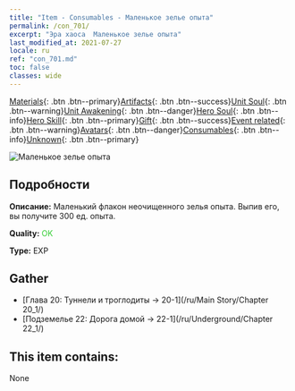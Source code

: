 ```yaml
---
title: "Item - Consumables - Маленькое зелье опыта"
permalink: /con_701/
excerpt: "Эра хаоса  Маленькое зелье опыта"
last_modified_at: 2021-07-27
locale: ru
ref: "con_701.md"
toc: false
classes: wide
---
```

 [Materials](/ItemsRU/){: .btn .btn--primary}[Artifacts](/ItemsRU/Artifacts/){: .btn .btn--success}[Unit Soul](/ItemsRU/UnitSoul/){: .btn .btn--warning}[Unit Awakening](/ItemsRU/UnitAwakening/){: .btn .btn--danger}[Hero Soul](/ItemsRU/HeroSoul/){: .btn .btn--info}[Hero Skill](/ItemsRU/HeroSkill/){: .btn .btn--primary}[Gift](/ItemsRU/Gift/){: .btn .btn--success}[Event related](/ItemsRU/Events/){: .btn .btn--warning}[Avatars](/ItemsRU/Avatars/){: .btn .btn--danger}[Consumables](/ItemsRU/Consumables/){: .btn .btn--info}[Unknown](/ItemsRU/Unknown/){: .btn .btn--primary}

 ![Маленькое зелье опыта](/images/t/i_501.png)

## Подробности
 **Описание:** Маленький флакон неочищенного зелья опыта. Выпив его, вы получите 300 ед. опыта.

 **Quality:** <span style="color: #32CD32">OK</span>

 **Type:** EXP

## Gather

*    [Глава 20: Туннели и троглодиты -> 20-1](/ru/Main Story/Chapter 20_1/) 
*    [Подземелье 22: Дорога домой -> 22-1](/ru/Underground/Chapter 22_1/) 

## This item contains:

  None


